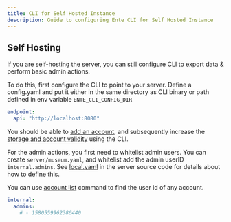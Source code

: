 ```yaml
---
title: CLI for Self Hosted Instance
description: Guide to configuring Ente CLI for Self Hosted Instance
---
```


## Self Hosting

If you are self-hosting the server, you can still configure CLI to export 
data & perform basic admin actions.

To do this, first configure the CLI to point to your server. Define a config.yaml 
and put it either in the same directory as CLI binary
or path defined in env variable `ENTE_CLI_CONFIG_DIR`

```yaml
endpoint:
  api: "http://localhost:8080"
```

You should be able to [add an account](https://github.com/ente-io/ente/blob/main/cli/docs/generated/ente_account_add.md), 
and subsequently increase the 
[storage and account validity](https://github.com/ente-io/ente/blob/main/cli/docs/generated/ente_admin_update-subscription.md) using the CLI.


For the admin actions, you first need to whitelist admin users. You can create 
`server/museum.yaml`, and whitelist add the admin userID `internal.admins`. 
See [local.yaml](https://github.com/ente-io/ente/blob/main/server/configurations/local.yaml#L211C1-L232C1) 
in the server source code for details about how to define this.

You can use [account list](https://github.com/ente-io/ente/blob/main/cli/docs/generated/ente_account_list.md)
command to find the user id of any account.

```yaml
internal:
  admins:
    # - 1580559962386440
```
